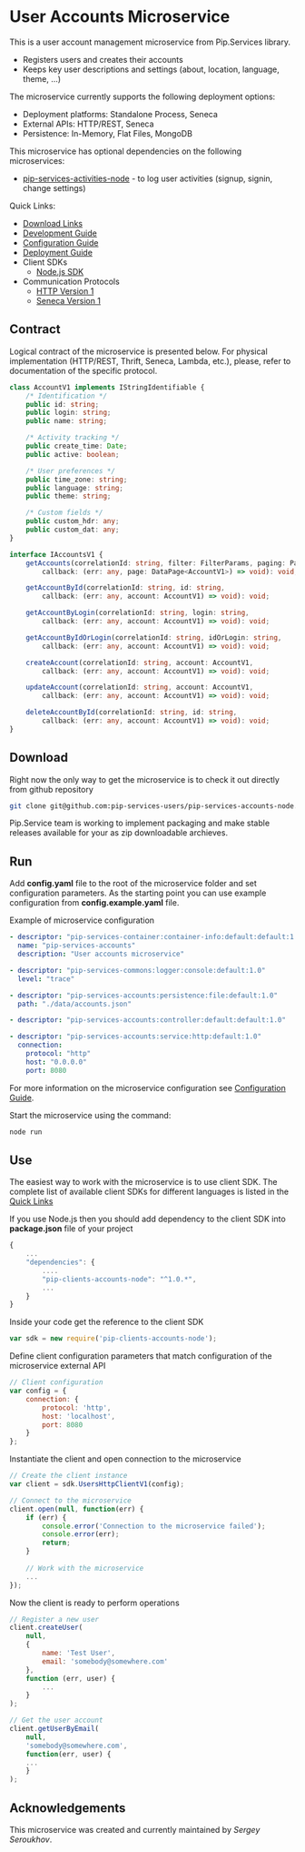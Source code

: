 # User Accounts Microservice

This is a user account management microservice from Pip.Services library. 
* Registers users and creates their accounts
* Keeps key user descriptions and settings (about, location, language, theme, ...)

The microservice currently supports the following deployment options:
* Deployment platforms: Standalone Process, Seneca
* External APIs: HTTP/REST, Seneca
* Persistence: In-Memory, Flat Files, MongoDB

This microservice has optional dependencies on the following microservices:
- [pip-services-activities-node](https://github.com/pip-services-users/pip-services-activities-node) - to log user activities (signup, signin, change settings)

<a name="links"></a> Quick Links:

* [Download Links](doc/Downloads.md)
* [Development Guide](doc/Development.md)
* [Configuration Guide](doc/Configuration.md)
* [Deployment Guide](doc/Deployment.md)
* Client SDKs
  - [Node.js SDK](https://github.com/pip-services-users/pip-clients-accounts-node)
* Communication Protocols
  - [HTTP Version 1](doc/HttpProtocolV1.md)
  - [Seneca Version 1](doc/SenecaProtocolV1.md)

##  Contract

Logical contract of the microservice is presented below. For physical implementation (HTTP/REST, Thrift, Seneca, Lambda, etc.),
please, refer to documentation of the specific protocol.

```typescript
class AccountV1 implements IStringIdentifiable {
    /* Identification */
    public id: string;
    public login: string;
    public name: string;

    /* Activity tracking */
    public create_time: Date;
    public active: boolean;

    /* User preferences */
    public time_zone: string;
    public language: string;
    public theme: string;

    /* Custom fields */
    public custom_hdr: any;
    public custom_dat: any;
}

interface IAccountsV1 {
    getAccounts(correlationId: string, filter: FilterParams, paging: PagingParams,
        callback: (err: any, page: DataPage<AccountV1>) => void): void;

    getAccountById(correlationId: string, id: string,
        callback: (err: any, account: AccountV1) => void): void;

    getAccountByLogin(correlationId: string, login: string,
        callback: (err: any, account: AccountV1) => void): void;

    getAccountByIdOrLogin(correlationId: string, idOrLogin: string,
        callback: (err: any, account: AccountV1) => void): void;

    createAccount(correlationId: string, account: AccountV1,
        callback: (err: any, account: AccountV1) => void): void;

    updateAccount(correlationId: string, account: AccountV1,
        callback: (err: any, account: AccountV1) => void): void;

    deleteAccountById(correlationId: string, id: string,
        callback: (err: any, account: AccountV1) => void): void;
}
```

## Download

Right now the only way to get the microservice is to check it out directly from github repository
```bash
git clone git@github.com:pip-services-users/pip-services-accounts-node.git
```

Pip.Service team is working to implement packaging and make stable releases available for your 
as zip downloadable archieves.

## Run

Add **config.yaml** file to the root of the microservice folder and set configuration parameters.
As the starting point you can use example configuration from **config.example.yaml** file. 

Example of microservice configuration
```yaml
- descriptor: "pip-services-container:container-info:default:default:1.0"
  name: "pip-services-accounts"
  description: "User accounts microservice"

- descriptor: "pip-services-commons:logger:console:default:1.0"
  level: "trace"

- descriptor: "pip-services-accounts:persistence:file:default:1.0"
  path: "./data/accounts.json"

- descriptor: "pip-services-accounts:controller:default:default:1.0"

- descriptor: "pip-services-accounts:service:http:default:1.0"
  connection:
    protocol: "http"
    host: "0.0.0.0"
    port: 8080
```
 
For more information on the microservice configuration see [Configuration Guide](Configuration.md).

Start the microservice using the command:
```bash
node run
```

## Use

The easiest way to work with the microservice is to use client SDK. 
The complete list of available client SDKs for different languages is listed in the [Quick Links](#links)

If you use Node.js then you should add dependency to the client SDK into **package.json** file of your project
```javascript
{
    ...
    "dependencies": {
        ....
        "pip-clients-accounts-node": "^1.0.*",
        ...
    }
}
```

Inside your code get the reference to the client SDK
```javascript
var sdk = new require('pip-clients-accounts-node');
```

Define client configuration parameters that match configuration of the microservice external API
```javascript
// Client configuration
var config = {
    connection: {
        protocol: 'http',
        host: 'localhost', 
        port: 8080
    }
};
```

Instantiate the client and open connection to the microservice
```javascript
// Create the client instance
var client = sdk.UsersHttpClientV1(config);

// Connect to the microservice
client.open(null, function(err) {
    if (err) {
        console.error('Connection to the microservice failed');
        console.error(err);
        return;
    }
    
    // Work with the microservice
    ...
});
```

Now the client is ready to perform operations
```javascript
// Register a new user
client.createUser(
    null,
    { 
        name: 'Test User',
        email: 'somebody@somewhere.com'
    },
    function (err, user) {
        ...
    }
);
```

```javascript
// Get the user account
client.getUserByEmail(
    null,
    'somebody@somewhere.com',
    function(err, user) {
    ...    
    }
);
```    

## Acknowledgements

This microservice was created and currently maintained by *Sergey Seroukhov*.
